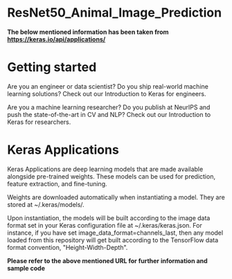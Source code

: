 # ResNet50_Animal_Image_Prediction
**The below mentioned information has been taken from https://keras.io/api/applications/**

# Getting started
Are you an engineer or data scientist? Do you ship real-world machine learning solutions?
Check out our Introduction to Keras for engineers.

Are you a machine learning researcher? Do you publish at NeurIPS and push the state-of-the-art in CV and NLP?
Check out our Introduction to Keras for researchers.

# Keras Applications
Keras Applications are deep learning models that are made available alongside pre-trained weights. These models can be used for prediction, feature extraction, and fine-tuning.

Weights are downloaded automatically when instantiating a model. They are stored at ~/.keras/models/.

Upon instantiation, the models will be built according to the image data format set in your Keras configuration file at ~/.keras/keras.json. For instance, if you have set image_data_format=channels_last, then any model loaded from this repository will get built according to the TensorFlow data format convention, "Height-Width-Depth".

**Please refer to the above mentioned URL for further information and sample code**
